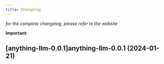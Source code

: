 ```yaml
---
title: Changelog
---
```



*for the complete changelog, please refer to the website*

**Important:**








## [anything-llm-0.0.1]anything-llm-0.0.1 (2024-01-21)